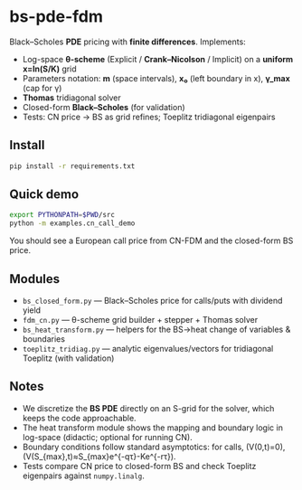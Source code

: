 # bs-pde-fdm

Black–Scholes **PDE** pricing with **finite differences**. Implements:
- Log-space **θ-scheme** (Explicit / **Crank–Nicolson** / Implicit) on a **uniform x=ln(S/K)** grid
- Parameters notation: **m** (space intervals), **x₀** (left boundary in x), **γ_max** (cap for γ)
- **Thomas** tridiagonal solver
- Closed-form **Black–Scholes** (for validation)
- Tests: CN price → BS as grid refines; Toeplitz tridiagonal eigenpairs

## Install
```bash
pip install -r requirements.txt
```

## Quick demo
```bash
export PYTHONPATH=$PWD/src
python -m examples.cn_call_demo
```
You should see a European call price from CN-FDM and the closed-form BS price.

## Modules
- `bs_closed_form.py` — Black–Scholes price for calls/puts with dividend yield
- `fdm_cn.py` — θ-scheme grid builder + stepper + Thomas solver
- `bs_heat_transform.py` — helpers for the BS→heat change of variables & boundaries
- `toeplitz_tridiag.py` — analytic eigenvalues/vectors for tridiagonal Toeplitz (with validation)

## Notes
- We discretize the **BS PDE** directly on an S-grid for the solver, which keeps the code approachable.
- The heat transform module shows the mapping and boundary logic in log-space (didactic; optional for running CN).
- Boundary conditions follow standard asymptotics: for calls, \(V(0,t)=0\), \(V(S_{max},t)≈S_{max}e^{-qτ}-Ke^{-rτ}\).
- Tests compare CN price to closed-form BS and check Toeplitz eigenpairs against `numpy.linalg`.

